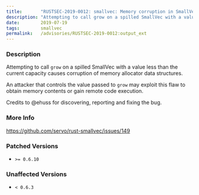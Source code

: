 ```yaml
---
title:       "RUSTSEC-2019-0012: smallvec: Memory corruption in SmallVec::grow()"
description: "Attempting to call grow on a spilled SmallVec with a value less than the current capacity causes corruption of memory allocator data structures. An attacker that controls the value passed to grow may exploit this flaw to obtain memory contents or gain remote code execution. Credits to ehuss for discovering, reporting and fixing the bug."
date:        2019-07-19
tags:        smallvec
permalink:   /advisories/RUSTSEC-2019-0012:output_ext
---
```


### Description

Attempting to call `grow` on a spilled SmallVec with a value less than the current capacity causes corruption of memory allocator data structures.

An attacker that controls the value passed to `grow` may exploit this flaw to obtain memory contents or gain remote code execution.

Credits to @ehuss for discovering, reporting and fixing the bug.

### More Info

<https://github.com/servo/rust-smallvec/issues/149>

### Patched Versions

- `>= 0.6.10`



### Unaffected Versions

- `< 0.6.3`
